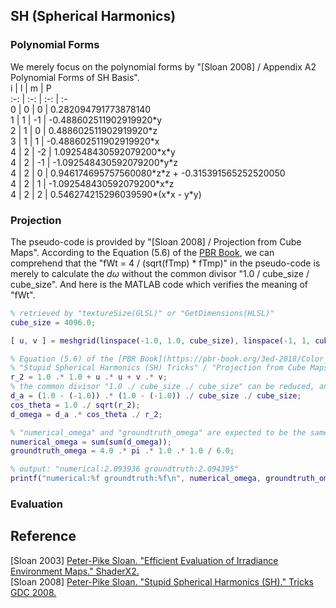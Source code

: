
## SH (Spherical Harmonics)  

### Polynomial Forms

We merely focus on the polynomial forms by "[Sloan 2008] / Appendix A2 Polynomial Forms of SH Basis".  
 i  |  l  |  m  | P  
:-: | :-: | :-: | :-  
 0  |  0  |  0  | 0.282094791773878140  
 1  |  1  | -1  | -0.488602511902919920\*y  
 2  |  1  |  0  | 0.488602511902919920\*z  
 3  |  1  |  1  | -0.488602511902919920\*x  
 4  |  2  | -2  | 1.092548430592079200\*x\*y  
 4  |  2  | -1  | -1.092548430592079200\*y\*z  
 4  |  2  |  0  | 0.946174695757560080\*z\*z + -0.315391565252520050  
 4  |  2  |  1  | -1.092548430592079200\*x\*z  
 4  |  2  |  2  | 0.546274215296039590\*(x\*x - y\*y)  

### Projection  

The pseudo-code is provided by "[Sloan 2008] / Projection from Cube Maps". According to the Equation (5.6) of the [PBR Book](https://pbr-book.org/3ed-2018/Color_and_Radiometry/Working_with_Radiometric_Integrals#IntegralsoverArea), we can comprehend that the "fWt = 4 / (sqrt(fTmp) * fTmp)" in the pseudo-code is merely to calculate the $\displaystyle d\omega$ without the common divisor "1.0 / cube_size / cube_size". And here is the MATLAB code which verifies the meaning of "fWt".  
```MATLAB
% retrieved by "textureSize(GLSL)" or "GetDimensions(HLSL)"
cube_size = 4096.0;

[ u, v ] = meshgrid(linspace(-1.0, 1.0, cube_size), linspace(-1, 1, cube_size));

% Equation (5.6) of the [PBR Book](https://pbr-book.org/3ed-2018/Color_and_Radiometry/Working_with_Radiometric_Integrals#IntegralsoverArea)
% "Stupid Spherical Harmonics (SH) Tricks" / "Projection from Cube Maps" / "fWt = 4/(sqrt(fTmp)*fTmp)"
r_2 = 1.0 .* 1.0 + u .* u + v .* v;
% the common divisor "1.0 ./ cube_size ./ cube_size" can be reduced, and thus is NOT calculated in "fWt = 4/(sqrt(fTmp)*fTmp)"
d_a = (1.0 - (-1.0)) .* (1.0 - (-1.0)) ./ cube_size ./ cube_size;
cos_theta = 1.0 ./ sqrt(r_2);
d_omega = d_a .* cos_theta ./ r_2;

% "numerical_omega" and "groundtruth_omega" are expected to be the same
numerical_omega = sum(sum(d_omega));
groundtruth_omega = 4.0 .* pi .* 1.0 .* 1.0 / 6.0;

% output: "numerical:2.093936 groundtruth:2.094395"
printf("numerical:%f groundtruth:%f\n", numerical_omega, groundtruth_omega);
```

### Evaluation

## Reference  

\[Sloan 2003\] [Peter-Pike Sloan. "Efficient Evaluation of Irradiance Environment Maps." ShaderX2.](https://www.realtimerendering.com/resources/shaderx/Tips_and_Tricks_with_DirectX_9.pdf)  
\[Sloan 2008\] [Peter-Pike Sloan. "Stupid Spherical Harmonics (SH)." Tricks GDC 2008.](http://www.ppsloan.org/publications/StupidSH36.pdf)  



